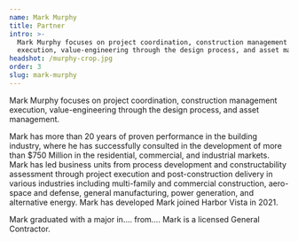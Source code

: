 ```yaml
---
name: Mark Murphy
title: Partner
intro: >-
  Mark Murphy focuses on project coordination, construction management
  execution, value-engineering through the design process, and asset management.
headshot: /murphy-crop.jpg
order: 3
slug: mark-murphy
---
```


Mark Murphy focuses on project coordination, construction management execution, value-engineering through the design process, and asset management.

Mark has more than 20 years of proven performance in the building industry, where he has successfully consulted in the development of more than $750 Million in the residential, commercial, and industrial markets. Mark has led business units from process development and constructability assessment through project execution and post-construction delivery in various industries including multi-family and commercial construction, aero-space and defense, general manufacturing, power generation, and alternative energy. Mark has developed Mark joined Harbor Vista in 2021.

Mark graduated with a major in…. from….   Mark is a licensed General Contractor.
